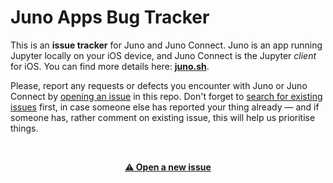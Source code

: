 # Juno Apps Bug Tracker

This is an **issue tracker** for Juno and Juno Connect. Juno is an app running Jupyter locally on your iOS device, and Juno Connect is the Jupyter _client_ for iOS. You can find more details here: **[juno.sh](https://juno.sh)**.

Please, report any requests or defects you encounter with Juno or Juno Connect by [opening an issue](https://github.com/navoshta/Juno-Issue-Tracker/issues/new/choose) in this repo. Don't forget to [search for existing issues](https://github.com/rationalmatter/Juno-Issue-Tracker/issues) first, in case someone else has reported your thing already — and if someone has, rather comment on existing issue, this will help us prioritise things.

<br>
<p align="center"><a href="https://github.com/navoshta/Juno-Issue-Tracker/issues/new/choose"><b>⚠️ Open a new issue</b></a></p>
